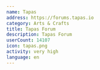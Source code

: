 ```yaml
---
name: Tapas
address: https://forums.tapas.io
category: Arts & Crafts
title: Tapas Forum
description: Tapas Forum
userCount: 14107
icon: tapas.png
activity: very high
language: en
---
```

